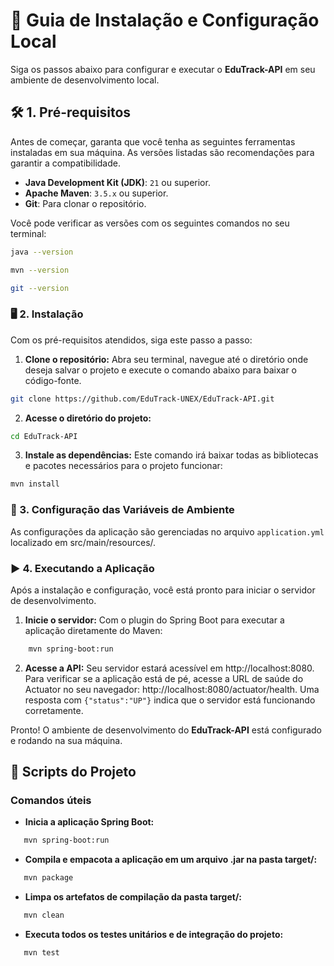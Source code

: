 # 🚀 Guia de Instalação e Configuração Local

Siga os passos abaixo para configurar e executar o **EduTrack-API** em seu ambiente de desenvolvimento local.

## 🛠️ 1. Pré-requisitos

Antes de começar, garanta que você tenha as seguintes ferramentas instaladas em sua máquina. As versões listadas são recomendações para garantir a compatibilidade.

* **Java Development Kit (JDK)**: `21` ou superior.
* **Apache Maven**: `3.5.x` ou superior.
* **Git**: Para clonar o repositório.

Você pode verificar as versões com os seguintes comandos no seu terminal:
```bash
java --version
```

```bash
mvn --version
```

```bash
git --version
```

### 🖥️ 2. Instalação

Com os pré-requisitos atendidos, siga este passo a passo:

1. **Clone o repositório:**
   Abra seu terminal, navegue até o diretório onde deseja salvar o projeto e execute o comando abaixo para baixar o
   código-fonte.

```bash
git clone https://github.com/EduTrack-UNEX/EduTrack-API.git
```

2. **Acesse o diretório do projeto:**

```bash
cd EduTrack-API
```

3. **Instale as dependências:**
   Este comando irá baixar todas as bibliotecas e pacotes necessários para o projeto funcionar:

```bash
mvn install
```

### 🔑 3. Configuração das Variáveis de Ambiente

As configurações da aplicação são gerenciadas no arquivo `application.yml`
localizado em src/main/resources/.

### ▶️ 4. Executando a Aplicação

Após a instalação e configuração, você está pronto para iniciar o servidor de desenvolvimento.

1. **Inicie o servidor:**
    Com o plugin do Spring Boot para executar a aplicação diretamente do Maven:

```bash
    mvn spring-boot:run
```

2. **Acesse a API:**
    Seu servidor estará acessível em http://localhost:8080. Para verificar se a aplicação está de pé,
    acesse a URL de saúde do Actuator no seu navegador: http://localhost:8080/actuator/health.
    Uma resposta com ```{"status":"UP"}``` indica que o servidor está funcionando corretamente.

Pronto! O ambiente de desenvolvimento do **EduTrack-API** está configurado e rodando na sua máquina.

## 📜 Scripts do Projeto

### Comandos úteis

* **Inicia a aplicação Spring Boot:**
 ```bash
    mvn spring-boot:run
 ```

* **Compila e empacota a aplicação em um arquivo .jar na pasta target/:**
 ```bash
    mvn package
 ```

* **Limpa os artefatos de compilação da pasta target/:**
 ```bash
    mvn clean
 ```

* **Executa todos os testes unitários e de integração do projeto:**
 ```bash
    mvn test
 ```

